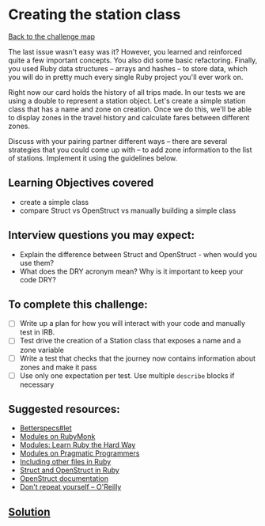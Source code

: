 # Creating the station class

[Back to the challenge map](README.md)

The last issue wasn't easy was it? However, you learned and reinforced quite a few important concepts. You also did some basic refactoring. Finally, you used Ruby data structures – arrays and hashes – to store data, which you will do in pretty much every single Ruby project you'll ever work on.

Right now our card holds the history of all trips made. In our tests we are using a double to represent a station object. Let's create a simple station class that has a name and zone on creation. Once we do this, we'll be able to display zones in the travel history and calculate fares between different zones.

Discuss with your pairing partner different ways – there are several strategies that you could come up with – to add zone information to the list of stations. Implement it using the guidelines below.

## Learning Objectives covered
- create a simple class
- compare Struct vs OpenStruct vs manually building a simple class

## Interview questions you may expect:
- Explain the difference between Struct and OpenStruct - when would you use them?
- What does the DRY acronym mean? Why is it important to keep your code DRY?

## To complete this challenge:
- [ ] Write up a plan for how you will interact with your code and manually test in IRB.
- [ ] Test drive the creation of a Station class that exposes a name and a zone variable
- [ ] Write a test that checks that the journey now contains information about zones and make it pass
- [ ] Use only one expectation per test. Use multiple `describe` blocks if necessary

## Suggested resources:
- [Betterspecs#let](http://betterspecs.org/#let)
- [Modules on RubyMonk](https://rubymonk.com/learning/books/1-ruby-primer/chapters/35-modules/lessons/79-getting-modular)
- [Modules: Learn Ruby the Hard Way](http://learnrubythehardway.org/book/ex40.html)
- [Modules on Pragmatic Programmers](http://ruby-doc.com/docs/ProgrammingRuby/html/tut_modules.html)
- [Including other files in Ruby](http://rubylearning.com/satishtalim/including_other_files_in_ruby.html)
- [Struct and OpenStruct in Ruby](http://community.logicalbricks.com/node/235)
- [OpenStruct documentation](http://ruby-doc.org/stdlib-2.0.0/libdoc/ostruct/rdoc/OpenStruct.html)
- [Don't repeat yourself – O'Reilly](http://programmer.97things.oreilly.com/wiki/index.php/Don't_Repeat_Yourself)

## [Solution](solutions/13_create_station_class.md)
